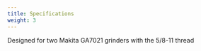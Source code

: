 ```yaml
---
title: Specifications
weight: 3
---
```


Designed for two Makita GA7021 grinders with the 5/8-11 thread